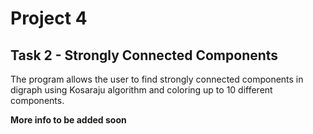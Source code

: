 # Project 4

## Task 2 - Strongly Connected Components

The program allows the user to find strongly connected components in digraph using Kosaraju algorithm and coloring up to 10 different components.

**More info to be added soon**
